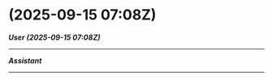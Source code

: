 <!-- Generated by SpecStory -->

#  (2025-09-15 07:08Z)

_**User (2025-09-15 07:08Z)**_



---

_**Assistant**_



---

